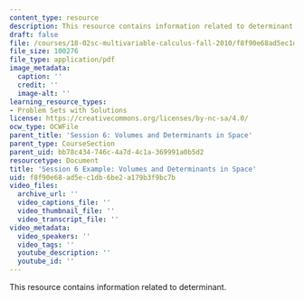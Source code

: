 ```yaml
---
content_type: resource
description: This resource contains information related to determinant.
draft: false
file: /courses/18-02sc-multivariable-calculus-fall-2010/f8f90e68ad5ec1db6be2a179b3f9bc7b_MIT18_02SC_MNotes_d1.pdf
file_size: 100276
file_type: application/pdf
image_metadata:
  caption: ''
  credit: ''
  image-alt: ''
learning_resource_types:
- Problem Sets with Solutions
license: https://creativecommons.org/licenses/by-nc-sa/4.0/
ocw_type: OCWFile
parent_title: 'Session 6: Volumes and Determinants in Space'
parent_type: CourseSection
parent_uid: bb78c434-746c-4a7d-4c1a-369991a0b5d2
resourcetype: Document
title: 'Session 6 Example: Volumes and Determinants in Space'
uid: f8f90e68-ad5e-c1db-6be2-a179b3f9bc7b
video_files:
  archive_url: ''
  video_captions_file: ''
  video_thumbnail_file: ''
  video_transcript_file: ''
video_metadata:
  video_speakers: ''
  video_tags: ''
  youtube_description: ''
  youtube_id: ''
---
```

This resource contains information related to determinant.